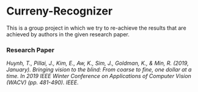 # Curreny-Recognizer
This is a group project in which we try to re-achieve the results that are achieved by authors in the given research paper.

### Research Paper

*Huynh, T., Pillai, J., Kim, E., Aw, K., Sim, J., Goldman, K., & Min, R. (2019, January). Bringing vision to
the blind: From coarse to fine, one dollar at a time. In 2019 IEEE Winter Conference on Applications
of Computer Vision (WACV) (pp. 481-490). IEEE.*
